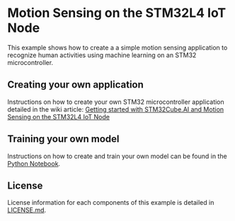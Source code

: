 # Motion Sensing on the STM32L4 IoT Node

This example shows how to create a a simple motion sensing application
to recognize human activities using machine learning on an STM32 microcontroller.

## Creating your own application
Instructions on how to create your own STM32 microcontroller application detailed in the wiki article:
[Getting started with STM32Cube.AI and Motion Sensing on the STM32L4 IoT Node](https://wiki.st.com/stm32mcu/wiki/Getting_started_with_STM32Cube.AI_and_motion_sensing_on_the_STM32L4_IoT_node)

## Training your own model
Instructions on how to create and train your own model can be found in the [Python Notebook](Human_Activity_Recognition.ipynb).

## License
License information for each components of this example is detailed in [LICENSE.md](LICENSE.md).
